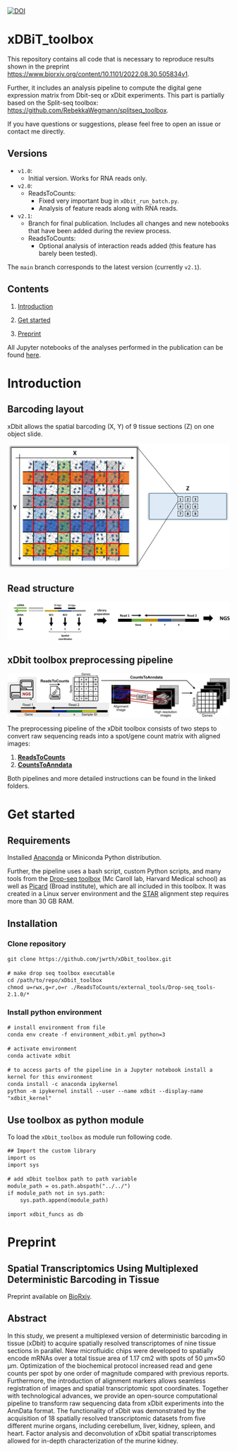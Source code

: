 [![DOI](https://zenodo.org/badge/349469737.svg)](https://zenodo.org/badge/latestdoi/349469737)

# xDBiT_toolbox

This repository contains all code that is necessary to reproduce results shown in the preprint https://www.biorxiv.org/content/10.1101/2022.08.30.505834v1.

Further, it includes an analysis pipeline to compute the digital gene expression matrix from Dbit-seq or xDbit experiments.
This part is partially based on the Split-seq toolbox: https://github.com/RebekkaWegmann/splitseq_toolbox.

If you have questions or suggestions, please feel free to open an issue or contact me directly.


## Versions
- `v1.0`:
    - Initial version. Works for RNA reads only.
- `v2.0`:
    - ReadsToCounts:
        - Fixed very important bug in `xDbit_run_batch.py`.
        - Analysis of feature reads along with RNA reads.
- `v2.1`:
    - Branch for final publication. Includes all changes and new notebooks that have been added during the review process.
    - ReadsToCounts:
        - Optional analysis of interaction reads added (this feature has barely been tested).

The `main` branch corresponds to the latest version (currently `v2.1`).
        
## Contents

1. [Introduction](#introduction)

2. [Get started](#get-started)

3. [Preprint](#preprint)

All Jupyter notebooks of the analyses performed in the publication can be found [here](./publication/notebooks/).

# Introduction
## Barcoding layout

xDbit allows the spatial barcoding (X, Y) of 9 tissue sections (Z) on one object slide.

![layout](graphics/xdbit_layout.png)

## Read structure

![readstructure](graphics/xdbit_read-structure.png)

## xDbit toolbox preprocessing pipeline

![](graphics/pipeline_overview.png)

The preprocessing pipeline of the xDbit toolbox consists of two steps to convert raw sequencing reads into a spot/gene count matrix with aligned images:

1. [**ReadsToCounts**](./ReadsToCounts/)
2. [**CountsToAnndata**](./CountsToAnndata/)

Both pipelines and more detailed instructions can be found in the linked folders.

# Get started

## Requirements

Installed [Anaconda](https://docs.anaconda.com/anaconda/install/) or Miniconda Python distribution.

Further, the pipeline uses a bash script, custom Python scripts, and many tools from the [Drop-seq toolbox](https://github.com/broadinstitute/Drop-seq/releases) (Mc Caroll lab, Harvard Medical school) as well as [Picard](https://broadinstitute.github.io/picard/) (Broad institute), which are all included in this toolbox. It was created in a Linux server environment and the [STAR](https://github.com/alexdobin/STAR) alignment step requires more than 30 GB RAM.
## Installation

### Clone repository

```
git clone https://github.com/jwrth/xDbit_toolbox.git

# make drop seq toolbox executable
cd /path/to/repo/xDbit_toolbox
chmod u=rwx,g=r,o=r ./ReadsToCounts/external_tools/Drop-seq_tools-2.1.0/*
```

### Install python environment

```
# install environment from file
conda env create -f environment_xdbit.yml python=3

# activate environment
conda activate xdbit

# to access parts of the pipeline in a Jupyter notebook install a kernel for this environment
conda install -c anaconda ipykernel
python -m ipykernel install --user --name xdbit --display-name "xdbit_kernel"
```

## Use toolbox as python module

To load the `xDbit_toolbox` as module run following code.

```
## Import the custom library
import os
import sys

# add xDbit toolbox path to path variable
module_path = os.path.abspath("../../")
if module_path not in sys.path:
    sys.path.append(module_path)

import xdbit_funcs as db
```
# Preprint

## Spatial Transcriptomics Using Multiplexed Deterministic Barcoding in Tissue

Preprint available on [BioRxiv](https://www.biorxiv.org/content/10.1101/2022.08.30.505834v1).

## Abstract

In this study, we present a multiplexed version of deterministic barcoding in tissue (xDbit) to acquire spatially resolved transcriptomes of nine tissue sections in parallel. New microfluidic chips were developed to spatially encode mRNAs over a total tissue area of 1.17 cm2 with spots of 50 µm×50 µm. Optimization of the biochemical protocol increased read and gene counts per spot by one order of magnitude compared with previous reports. Furthermore, the introduction of alignment markers allows seamless registration of images and spatial transcriptomic spot coordinates. Together with technological advances, we provide an open-source computational pipeline to transform raw sequencing data from xDbit experiments into the AnnData format. The functionality of xDbit was demonstrated by the acquisition of 18 spatially resolved transcriptomic datasets from five different murine organs, including cerebellum, liver, kidney, spleen, and heart. Factor analysis and deconvolution of xDbit spatial transcriptomes allowed for in-depth characterization of the murine kidney.
